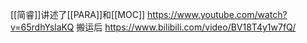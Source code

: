 [[简睿]]讲述了[[PARA]]和[[MOC]]
https://www.youtube.com/watch?v=65rdhYslaKQ
搬运后
https://www.bilibili.com/video/BV18T4y1w7fQ/
